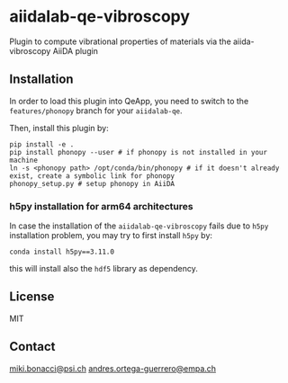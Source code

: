 # aiidalab-qe-vibroscopy
Plugin to compute vibrational properties of materials via the aiida-vibroscopy AiiDA plugin

## Installation

In order to load this plugin into QeApp, you need to switch to the `features/phonopy` branch for your `aiidalab-qe`.

Then, install this plugin by:

```shell
pip install -e .
pip install phonopy --user # if phonopy is not installed in your machine
ln -s <phonopy path> /opt/conda/bin/phonopy # if it doesn't already exist, create a symbolic link for phonopy
phonopy_setup.py # setup phonopy in AiiDA
```

### h5py installation for arm64 architectures

In case the installation of the `aiidalab-qe-vibroscopy` fails due to `h5py` installation problem, you may try to first install
`h5py` by:

```shell
conda install h5py==3.11.0
```

this will install also the `hdf5` library as dependency.


## License

MIT

## Contact

miki.bonacci@psi.ch
andres.ortega-guerrero@empa.ch

